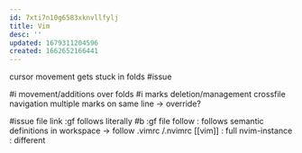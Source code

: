```yaml
---
id: 7xti7n10g6583xknvllfylj
title: Vim
desc: ''
updated: 1679311204596
created: 1662652166441
---
```


cursor movement gets stuck in folds #issue

#i movement/additions over folds
#i marks
  deletion/management
  crossfile navigation
  multiple marks on same line -> override?


#issue file link :gf follows literally
#b :gf file follow : follows semantic definitions in workspace
-> follow .vimrc /.nvimrc [[vim]] : full nvim-instance : different
